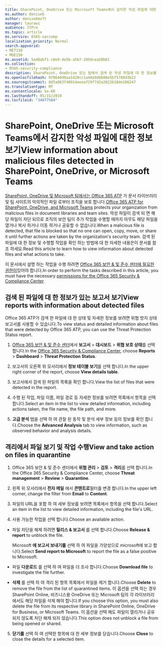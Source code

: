 ```yaml
---
title: SharePoint, OneDrive 또는 Microsoft Teams에서 감지한 악성 파일에 대한 정보 보기
ms.author: deniseb
author: denisebmsft
manager: laurawi
audience: ITPro
ms.topic: article
ms.service: O365-seccomp
localization_priority: Normal
search.appverid:
- MET150
- MOE150
ms.assetid: 5ed8abf1-c0e9-4e5b-a5b7-2059cea50b61
ms.collection:
- M365-security-compliance
description: SharePoint, OneDrive 또는 팀에서 검색 된 악성 파일에 대 한 정보를 볼 수 있는 위치 및 해당 파일에 대해 작업을 수행 하는 방법에 대해 알아봅니다.
ms.openlocfilehash: 070640d9aa1d28cc1a49a9d8b88e5bf5780d3622
ms.sourcegitcommit: 0d5a863f48914eeaaf29f7d2a2022618de186247
ms.translationtype: MT
ms.contentlocale: ko-KR
ms.lasthandoff: 05/15/2019
ms.locfileid: "34077584"
---
```

# <a name="view-information-about-malicious-files-detected-in-sharepoint-onedrive-or-microsoft-teams"></a><span data-ttu-id="76405-103">SharePoint, OneDrive 또는 Microsoft Teams에서 감지한 악성 파일에 대한 정보 보기</span><span class="sxs-lookup"><span data-stu-id="76405-103">View information about malicious files detected in SharePoint, OneDrive, or Microsoft Teams</span></span>

<span data-ttu-id="76405-104">[SharePoint, OneDrive 및 Microsoft 팀에서는 Office 365 ATP](atp-for-spo-odb-and-teams.md) 가 문서 라이브러리 및 팀 사이트의 악의적인 파일 로부터 조직을 보호 합니다.</span><span class="sxs-lookup"><span data-stu-id="76405-104">[Office 365 ATP for SharePoint, OneDrive, and Microsoft Teams](atp-for-spo-odb-and-teams.md) protects your organization from malicious files in document libraries and team sites.</span></span> <span data-ttu-id="76405-105">악성 파일이 검색 되 면 해당 파일이 차단 되므로 조직의 보안 팀이 추가 작업을 수행할 때까지 아무도 해당 파일을 열거나 복사 하거나 이동 하거나 공유할 수 없습니다.</span><span class="sxs-lookup"><span data-stu-id="76405-105">When a malicious file is detected, that file is blocked so that no one can open, copy, move, or share it until further actions are taken by the organization's security team.</span></span> <span data-ttu-id="76405-106">검색 된 파일에 대 한 정보 및 수행할 작업을 확인 하는 방법에 대 한 자세한 내용은이 문서를 참조 하세요.</span><span class="sxs-lookup"><span data-stu-id="76405-106">Read this article to learn how to view information about detected files and what actions to take.</span></span> 

<span data-ttu-id="76405-107">이 문서에서 설명 하는 작업을 수행 하려면 [Office 365 보안 &amp; 및 준수 센터에 필요한 권한이](permissions-in-the-security-and-compliance-center.md)있어야 합니다.</span><span class="sxs-lookup"><span data-stu-id="76405-107">In order to perform the tasks described in this article, you must have the necessary [permissions for the Office 365 Security &amp; Compliance Center](permissions-in-the-security-and-compliance-center.md).</span></span> 
  
## <a name="view-reports-with-information-about-detected-files"></a><span data-ttu-id="76405-108">검색 된 파일에 대 한 정보가 있는 보고서 보기</span><span class="sxs-lookup"><span data-stu-id="76405-108">View reports with information about detected files</span></span>

<span data-ttu-id="76405-109">Office 365 ATP가 검색 한 파일에 대 한 상태 및 자세한 정보를 보려면 위협 방지 상태 보고서를 사용할 수 있습니다.</span><span class="sxs-lookup"><span data-stu-id="76405-109">To view status and detailed information about files that were detected by Office 365 ATP, you can use the Threat Protection Status report.</span></span>
  
1. <span data-ttu-id="76405-110">[Office 365 보안 &amp; 및 준수 센터](https://protection.office.com)에서 **보고서** \> **대시보드** \> **위협 보호 상태**를 선택 합니다.</span><span class="sxs-lookup"><span data-stu-id="76405-110">In the [Office 365 Security &amp; Compliance Center](https://protection.office.com), choose **Reports** \> **Dashboard** \> **Threat Protection Status**.</span></span>
    
2. <span data-ttu-id="76405-111">보고서의 오른쪽 위 모서리에서 **정보 테이블 보기**를 선택 합니다.</span><span class="sxs-lookup"><span data-stu-id="76405-111">In the upper right corner of the report, choose **View details table**.</span></span>
    
3. <span data-ttu-id="76405-112">보고서에서 검색 된 파일의 목록을 확인 합니다.</span><span class="sxs-lookup"><span data-stu-id="76405-112">View the list of files that were detected in the report.</span></span>
    
4. <span data-ttu-id="76405-113">수행 된 작업, 파일 이름, 파일 경로 등 자세한 정보를 보려면 목록에서 항목을 선택 합니다.</span><span class="sxs-lookup"><span data-stu-id="76405-113">Select an item in the list to view detailed information, including actions taken, the file name, the file path, and more.</span></span>
    
5. <span data-ttu-id="76405-114">**고급 분석** 탭을 선택 하 여 관찰 된 동작 및 분석 세부 정보 등의 정보를 확인 합니다.</span><span class="sxs-lookup"><span data-stu-id="76405-114">Choose the **Advanced Analysis** tab to view information, such as observed behavior and analysis details.</span></span> 
  
## <a name="view-and-take-action-on-files-in-quarantine"></a><span data-ttu-id="76405-115">격리에서 파일 보기 및 작업 수행</span><span class="sxs-lookup"><span data-stu-id="76405-115">View and take action on files in quarantine</span></span>

1. <span data-ttu-id="76405-116">Office 365 보안 &amp; 및 준수 센터에서 **위협 관리** \> **검토** \> **격리**를 선택 합니다.</span><span class="sxs-lookup"><span data-stu-id="76405-116">In the Office 365 Security &amp; Compliance Center, choose **Threat management** \> **Review** \> **Quarantine**.</span></span>
    
2. <span data-ttu-id="76405-117">왼쪽 위 모서리에서 **전자 메일** 에서 **콘텐트로**필터를 변경 합니다.</span><span class="sxs-lookup"><span data-stu-id="76405-117">In the upper left corner, change the filter from **Email** to **Content**.</span></span>
    
3. <span data-ttu-id="76405-118">파일의 URL을 포함 하 여 세부 정보를 보려면 목록에서 항목을 선택 합니다.</span><span class="sxs-lookup"><span data-stu-id="76405-118">Select an item in the list to view detailed information, including the file's URL.</span></span>
    
4. <span data-ttu-id="76405-119">사용 가능한 작업을 선택 합니다.</span><span class="sxs-lookup"><span data-stu-id="76405-119">Choose an available action.</span></span>
    
  - <span data-ttu-id="76405-120">파일 차단을 해제 하려면 **릴리스 &amp; 보고서** 를 선택 합니다.</span><span class="sxs-lookup"><span data-stu-id="76405-120">Choose **Release &amp; report** to unblock the file.</span></span> 
    
    <span data-ttu-id="76405-121">Microsoft **에 보고서 보내기를** 선택 하 여 파일을 가양성으로 microsoft에 보고 합니다.</span><span class="sxs-lookup"><span data-stu-id="76405-121">Select **Send report to Microsoft** to report the file as a false positive to Microsoft.</span></span> 
    
  - <span data-ttu-id="76405-122">파일 **다운로드** 를 선택 하 여 파일을 더 조사 합니다.</span><span class="sxs-lookup"><span data-stu-id="76405-122">Choose **Download file** to investigate the file further.</span></span> 
    
  - <span data-ttu-id="76405-123">**삭제** 를 선택 하 여 격리 된 항목 목록에서 파일을 제거 합니다.</span><span class="sxs-lookup"><span data-stu-id="76405-123">Choose **Delete** to remove the file from the list of quarantined items.</span></span> <span data-ttu-id="76405-124">이 옵션을 선택 하는 경우 SharePoint Online, 비즈니스용 OneDrive 또는 Microsoft 팀의 각 라이브러리 에서도 해당 파일을 삭제 해야 합니다.</span><span class="sxs-lookup"><span data-stu-id="76405-124">If you choose this option, you must also delete the file from its respective library in SharePoint Online, OneDrive for Business, or Microsoft Teams.</span></span> <span data-ttu-id="76405-125">이 옵션을 선택 해도 파일이 열리거나 공유 되지 않도록 차단 해제 되지 않습니다.</span><span class="sxs-lookup"><span data-stu-id="76405-125">This option does not unblock a file from being opened or shared.</span></span> 
    
5. <span data-ttu-id="76405-126">**닫기를** 선택 하 여 선택한 항목에 대 한 세부 정보를 닫습니다.</span><span class="sxs-lookup"><span data-stu-id="76405-126">Choose **Close** to close the details for a selected item.</span></span> 
  
  

